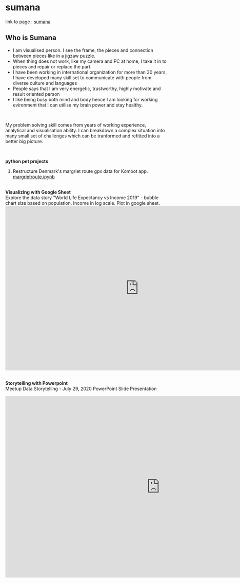 # sumana

link to page : <a href= "https://sumanabhlapibul.github.io/sumana/">sumana</a>
<br>

## Who is Sumana <br>


<ul>
  <li>I am visualised person. I see the frame, the pieces and connection between pieces like in  a jigzaw puzzle.</li>
  <li>When thing does not work, like my camera and PC at home, I take it in to pieces and repair or replace the part.</li>
  <li>I have been working in international organization for more than 30 years, I have developed many skill set to communicate with people from diverse culture and languages</li>
  <li>People says that I am very energetic, trustworthy, highly motivate and result oriented person</li>
  <li>I like being busy both mind and body hence I am looking for working evironment that I can utilise my brain power and stay healthy.</li>
</ul>

<br>
<p>
 My problem solving skill comes from  years of working experience, analytical  and visualisation ability. I can breakdown a complex situation into many small set of challenges which can be tranformed and refitted into a better big picture.

 
</p>
<br>


<b>python pet projects</b>
1. Restructure Denmark's margriet route gpx data for Komoot app.  <a href="https://github.com/sumanabhlapibul/myweb/blob/master/margrietroute.ipynb">margrietroute.ipynb</a>

<br>
<b>Visualizing with Google Sheet</b><br>
Explore the data story  "World Life Expectancy vs Income 2019" - bubble chart size based on population. Income in log scale. Plot in google sheet.
<br>
<iframe width="830" height="512" seamless frameborder="0" scrolling="no" src="https://docs.google.com/spreadsheets/d/e/2PACX-1vRPox3wC06hCx5P41_q43hjwU_L5r8Nc54Q2IRGrYityuLkvYe13iry8P-2W_uiBD18K1i1wKX3kOgp/pubchart?oid=1597631781&amp;format=interactive"></iframe>
<br><br>


<b>Storytelling with Powerpoint</b><br>
Meetup Data Storytelling - July 29, 2020  PowerPoint Slide Presentation<br>

<iframe src="https://onedrive.live.com/embed?cid=B7FB8D845C600B20&amp;resid=B7FB8D845C600B20%213979&amp;authkey=AKkWaG_iLT-Suu4&amp;em=2&amp;wdAr=1.7777777777777777" width="962px" height="565px" frameborder="0">This is an embedded <a target="_blank" href="https://office.com">Microsoft Office</a> presentation, powered by <a target="_blank" href="https://office.com/webapps">Office</a>.</iframe>

<br>


